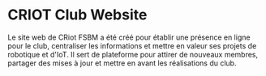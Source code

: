 # CRIOT Club Website
 Le site web de CRiot FSBM a été créé pour établir une présence en ligne pour le club, centraliser les informations et mettre en valeur ses projets de robotique et d'IoT. Il sert de plateforme pour attirer de nouveaux membres, partager des mises à jour et mettre en avant les réalisations du club.  
